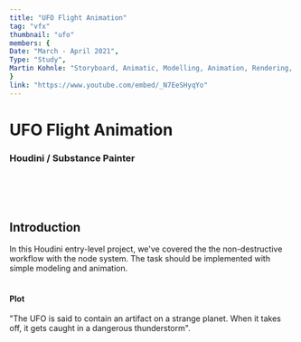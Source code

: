 ```yaml
---
title: "UFO Flight Animation"
tag: "vfx"
thumbnail: "ufo"
members: {
Date: "March - April 2021",
Type: "Study",    
Martin Kohnle: "Storyboard, Animatic, Modelling, Animation, Rendering, Music",
}
link: "https://www.youtube.com/embed/_N7EeSHyqYo"
---
```


# UFO Flight Animation

### Houdini / Substance Painter <br /> <br />

<team :members="members" :link="link" type="Animation" title="Media"></team>
<br /> <br />

<image-loader height="large_wide" image="vfx/ufo/title"></image-loader>

## Introduction

In this Houdini entry-level project, we've covered the the non-destructive workflow with the node system. The task should be implemented with simple modeling and animation.
<br /> <br />

#### Plot

"The UFO is said to contain an artifact on a strange planet. When it takes off, it gets caught in a dangerous thunderstorm".
<br /> <br />

<image-loader height="medium_wide" image="vfx/ufo"></image-loader>
